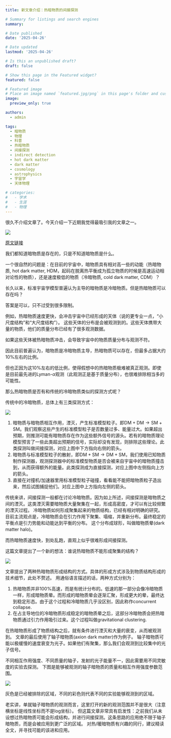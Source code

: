 ```yaml
---
title: 新文章介绍：热暗物质的间接探测

# Summary for listings and search engines
summary: 

# Date published
date: '2025-04-26'

# Date updated
lastmod: '2025-04-26'

# Is this an unpublished draft?
draft: false

# Show this page in the Featured widget?
featured: false

# Featured image
# Place an image named `featured.jpg/png` in this page's folder and customize its options here.
image:
  preview_only: true

authors:
  - admin

tags:
  - 暗物质
  - 物理
  - 科普
  - 热暗物质
  - 间接探测
  - indirect detection
  - hot dark matter
  - dark matter
  - cosmology
  - astrophysics
  - 宇宙学
  - 天体物理

# categories:
#   - 学术
#   - 生涯
#   - 物理
---
```



很久不介绍文章了。今天介绍一下近期我觉得最吸引我的文章之一。

![](https://raw.githubusercontent.com/quarkquartet/MyPicGo/master/2025/20250426224442161.png)

[原文链接](http://arxiv.org/abs/2412.14264)

我们都知道暗物质是存在的，只是不知道暗物质是什么。

一个很自然的问题是：在目前的宇宙中，暗物质具有相对高一些的动能（热暗物质, hot dark matter, HDM，起码在脱离热平衡成为孤立物质的时候是高速运动相对论性的物质），还是速度极低的物质（冷暗物质, cold dark matter, CDM）？

长久以来，标准宇宙学模型普遍认为主导的暗物质是冷暗物质。但是热暗物质可以存在吗？

答案是可以，只不过受到很多限制。

例如，热暗物质速度更快，会冲击宇宙中已经形成的天体（说的更专业一点，“小尺度结构”和“大尺度结构”）。
这些天体的分布是会被观测到的。这些天体携带大量的物质，他们的质量分布已经有了很多观测数据。

如果这些天体被热暗物质冲击，会导致宇宙中的物质质量分布与观测不符。

因此目前普遍认为，暗物质是冷暗物质主导，热暗物质可以存在，但最多占据大约10%左右的比例。

但也正因为这10%左右的低比例，使得假想中的热暗物质极难被真正观测。即使是目前最先进的Lyman-$\alpha$观测（此观测正是基于质量分布），也很难排除相当多的可能性。

那么热暗物质是否有和传统的冷暗物质类似的探测方式呢？

传统中的冷暗物质，总体上有三类探测方式：

![](https://raw.githubusercontent.com/quarkquartet/MyPicGo/master/2025/20250426224442162.png)

1. 暗物质与暗物质相互作用，湮灭，产生标准模型粒子。即$\mathrm{DM} + \mathrm{DM} \to \mathrm{SM} + \mathrm{SM}$。我们观察这些产生的标准模型粒子是否数量过多、能量过大。如果超出预期，则推测可能有暗物质存在作为这些额外信号的源头。若有的暗物质理论模型预言了一些此类超出预期的信号，实际却没有发现，则排除这些理论。此类探测叫做间接探测，对应上图中下方指向右侧的箭头。
2. 暗物质与标准模型粒子的散射，即$\mathrm{DM} +\mathrm{SM} \to \mathrm{DM} +\mathrm{SM}$，我们使用已知物质制作探测器，观测探测器中的标准模型物质是否会被来自宇宙中的暗物质撞击到，从而获得额外的能量。此类探测成为直接探测，对应上图中左侧指向上方的箭头。
3. 直接在对撞机/加速器里用标准模型粒子碰撞，看看能不能把暗物质粒子造出来，然后试图捕捉他们。对应上图中上方指向左侧的箭头。

传统来讲，间接探测一般都在讨论冷暗物质。因为如上所述，间接探测是暗物质之间的湮灭。这类湮灭需要暗物质大量聚集在一起，形成高密度，才可以有比较频繁的湮灭过程。
冷暗物质如何形成聚集起来的物质结构，已经有相对明确的研究。
目前主流观点是，冷暗物质会在引力作用下聚集、塌缩，并重新分布。最终稳定的平衡点是引力势能和动能达到平衡的分布。
这个分布成球形，叫做暗物质晕(dark matter halo)。

而热暗物质速度快，到处乱跑，直观上似乎很难形成间接探测。

这篇文章提出了一个新的想法：谁说热暗物质不能形成聚集的结构？

![](https://raw.githubusercontent.com/quarkquartet/MyPicGo/master/2025/20250426224442163.png)

文章提出了两种热暗物质形成结构的方式。具体的形成方式涉及到物质结构形成的技术细节，此处不赘述。
用通俗语言描述的话，两种方式分别为：
1. 热暗物质并非100%高速，而是有统计分布的。低速的那一部分会像冷暗物质一样，形成暗物质晕。而形成的暗物质晕会逐渐汇聚，形成更大的晕，最终达到稳定形态。由于这个过程和冷暗物质几乎没区别，因此称作concurrent collapse.
2. 在占主导地位的冷暗物质形成稳定的暗物质晕之后，这部分冷暗物质会把热暗物质通过引力作用吸引过来。这个过程叫做gravitational clustering.

在热暗物质形成了物质结构之后，就有条件进行湮灭和大量的衰变，从而被观测到。
文章的最后使用了轴子暗物质(axion dark matter)作为例子。
轴子暗物质可能以极缓慢的速度衰变为光子。如果他们有聚集，那么我们会观测到比较集中的光子信号。

不同相互作用强度、不同质量的轴子，发射的光子能量不一，因此需要用不同灵敏度的实验去探测。
下图是能够被观测的轴子暗物质的质量和相互作用强度参数范围。

![](https://raw.githubusercontent.com/quarkquartet/MyPicGo/master/2025/20250429170031847.png)

灰色是已经被排除的区域，不同的彩色则代表不同的实验能够观测到的区域。

老实讲，单就轴子暗物质的观测而言，这里打开的新的观测范围并不是很大（注意横坐标是线性坐标而不是log坐标）。
但这篇文章非常具有启发性：之前我们从未设想过热暗物质可能会形成结构，并进行间接探测。这条思路的应用绝不限于轴子暗物质，而是会被应用到更广泛的区域。
对热/暖暗物质有兴趣的同行，建议精读全文，并寻找可能的该进和应用。